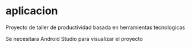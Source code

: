 # aplicacion
Proyecto de taller de productividad basada en herramientas tecnologicas

Se necesitara Android Studio para visualizar el proyecto
